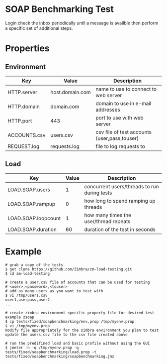 # SOAP Benchmarking Test

Login check the inbox periodically until a message is availble then perform a specific set of additional steps.

# Properties

## Environment

|Key         |Value          |Description                                 |
|------------|---------------|--------------------------------------------|
|HTTP.server |host.domain.com|name to use to connect to web server        |
|HTTP.domain |domain.com     |domain to use in e-mail addresses           |
|HTTP.port   |443            |port to use with web server                 |
|ACCOUNTS.csv|users.csv      |csv file of test accounts (user,pass,touser)|
|REQUEST.log |requests.log   |file to log requests to                     |

## Load

|Key                   |Value|Description                                 |
|----------------------|-----|--------------------------------------------|
|LOAD.SOAP.users       |1    |concurrent users/threads to run during tests|
|LOAD.SOAP.rampup      |0    |how long to spend ramping up threads        |
|LOAD.SOAP.loopcount   |1    |how many times the user/thread repeats      |
|LOAD.SOAP.duration    |60   |duration of the test in seconds             |

# Example

```
# grab a copy of the tests
$ get clone https://github.com/Zimbra/zm-load-testing.git 
$ cd zm-load-testing

# create a user.csv file of accounts that can be used for testing
# <user>,<password>,<touser>
# add as many users as you want to test with
$ vi /tmp/users.csv
user1,userpass,user2
...

# create zimbra environment specific property file for desired test example zsoap
$ cp tests/fixed/soapbenchmarking/env.prop /tmp/myenv.prop
$ vi /tmp/myenv.prop
modify file appropriately for the zimbra environment you plan to test
update the users.csv file to the csv file created above

# run the predifined load and basic profile without using the GUI
$ jmeter -n -q /tmp/myenv.prop -q tests/fixed/soapbenchmarking/load.prop -t tests/fixed/soapbenchmarking/soapbenchmarking.jmx
```
